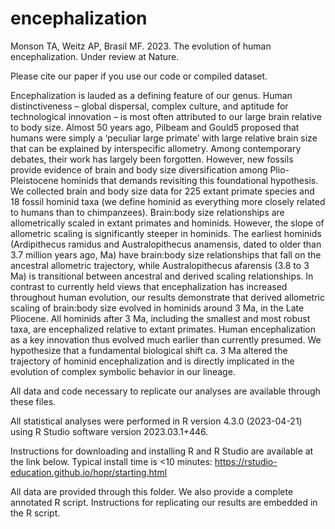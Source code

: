 # encephalization
Monson TA, Weitz AP, Brasil MF. 2023. The evolution of human encephalization. Under review at Nature.

Please cite our paper if you use our code or compiled dataset.

Encephalization is lauded as a defining feature of our genus. Human distinctiveness – global dispersal, complex culture, and aptitude for technological innovation – is most often attributed to our large brain relative to body size. Almost 50 years ago, Pilbeam and Gould5 proposed that humans were simply a ‘peculiar large primate’ with large relative brain size that can be explained by interspecific allometry. Among contemporary debates, their work has largely been forgotten. However, new fossils provide evidence of brain and body size diversification among Plio-Pleistocene hominids that demands revisiting this foundational hypothesis. We collected brain and body size data for 225 extant primate species and 18 fossil hominid taxa (we define hominid as everything more closely related to humans than to chimpanzees). Brain:body size relationships are allometrically scaled in extant primates and hominids. However, the slope of allometric scaling is significantly steeper in hominids. The earliest hominids (Ardipithecus ramidus and Australopithecus anamensis, dated to older than 3.7 million years ago, Ma) have brain:body size relationships that fall on the ancestral allometric trajectory, while Australopithecus afarensis (3.8 to 3 Ma) is transitional between ancestral and derived scaling relationships. In contrast to currently held views that encephalization has increased throughout human evolution, our results demonstrate that derived allometric scaling of brain:body size evolved in hominids around 3 Ma, in the Late Pliocene. All hominids after 3 Ma, including the smallest and most robust taxa, are encephalized relative to extant primates. Human encephalization as a key innovation thus evolved much earlier than currently presumed. We hypothesize that a fundamental biological shift ca. 3 Ma altered the trajectory of hominid encephalization and is directly implicated in the evolution of complex symbolic behavior in our lineage.   

All data and code necessary to replicate our analyses are available through these files.

All statistical analyses were performed in R version 4.3.0 (2023-04-21) using R Studio software version 2023.03.1+446.

Instructions for downloading and installing R and R Studio are available at the link below. Typical install time is <10 minutes: 
https://rstudio-education.github.io/hopr/starting.html

All data are provided through this folder. We also provide a complete annotated R script. Instructions for replicating our results are embedded in the R script.





